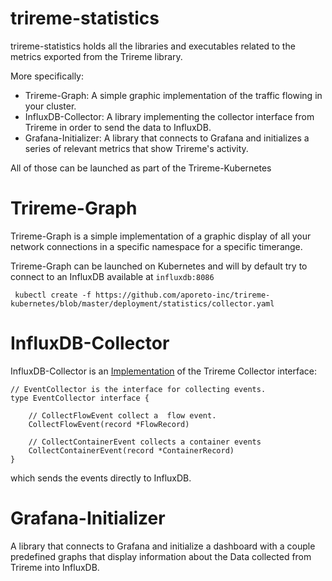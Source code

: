 # trireme-statistics

trireme-statistics holds all the libraries and executables related to the metrics exported from the Trireme library.

More specifically:
* Trireme-Graph: A simple graphic implementation of the traffic flowing in your cluster.
* InfluxDB-Collector: A library implementing the collector interface from Trireme in order to send the data to InfluxDB.
* Grafana-Initializer: A library that connects to Grafana and initializes a series of relevant metrics that show Trireme's activity.

All of those can be launched as part of the Trireme-Kubernetes

# Trireme-Graph

Trireme-Graph is a simple implementation of a graphic display of all your network connections in a specific namespace for a specific timerange.

Trireme-Graph can be launched on Kubernetes and will by default try to connect to an InfluxDB available at `influxdb:8086`

```
 kubectl create -f https://github.com/aporeto-inc/trireme-kubernetes/blob/master/deployment/statistics/collector.yaml
```

# InfluxDB-Collector

InfluxDB-Collector is an [Implementation](https://github.com/aporeto-inc/trireme-lib/blob/master/collector/interfaces.go) of the Trireme Collector interface:

```
// EventCollector is the interface for collecting events.
type EventCollector interface {

	// CollectFlowEvent collect a  flow event.
	CollectFlowEvent(record *FlowRecord)

	// CollectContainerEvent collects a container events
	CollectContainerEvent(record *ContainerRecord)
}
```

which sends the events directly to InfluxDB.

# Grafana-Initializer

A library that connects to Grafana and initialize a dashboard with a couple predefined graphs that display information about the Data collected from Trireme into InfluxDB.